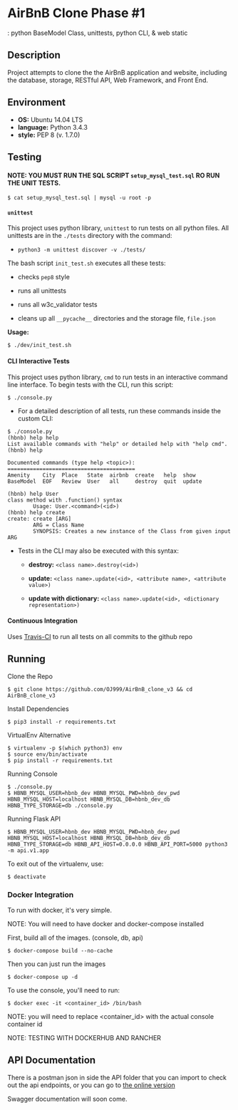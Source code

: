 
# AirBnB Clone Phase #1

: python BaseModel Class, unittests, python CLI, & web static

## Description

Project attempts to clone the the AirBnB application and website, including the
database, storage, RESTful API, Web Framework, and Front End.

## Environment

* __OS:__ Ubuntu 14.04 LTS
* __language:__ Python 3.4.3
* __style:__ PEP 8 (v. 1.7.0)

## Testing

#### NOTE: YOU MUST RUN THE SQL SCRIPT `setup_mysql_test.sql` RO RUN THE UNIT TESTS.
```
$ cat setup_mysql_test.sql | mysql -u root -p
```


#### `unittest`

This project uses python library, `unittest` to run tests on all python files.
All unittests are in the `./tests` directory with the command:

* `python3 -m unittest discover -v ./tests/`

The bash script `init_test.sh` executes all these tests:

  * checks `pep8` style

  * runs all unittests

  * runs all w3c_validator tests

  * cleans up all `__pycache__` directories and the storage file, `file.json`

**Usage:**

```
$ ./dev/init_test.sh
```

#### CLI Interactive Tests

This project uses python library, `cmd` to run tests in an interactive command
line interface.  To begin tests with the CLI, run this script:

```
$ ./console.py
```

* For a detailed description of all tests, run these commands inside the
custom CLI:

```
$ ./console.py
(hbnb) help help
List available commands with "help" or detailed help with "help cmd".
(hbnb) help

Documented commands (type help <topic>):
========================================
Amenity    City  Place   State  airbnb  create   help  show
BaseModel  EOF   Review  User   all     destroy  quit  update

(hbnb) help User
class method with .function() syntax
        Usage: User.<command>(<id>)
(hbnb) help create
create: create [ARG]
        ARG = Class Name
        SYNOPSIS: Creates a new instance of the Class from given input ARG
```

* Tests in the CLI may also be executed with this syntax:

  * **destroy:** `<class name>.destroy(<id>)`

  * **update:** `<class name>.update(<id>, <attribute name>, <attribute value>)`

  * **update with dictionary:** `<class name>.update(<id>, <dictionary representation>)`


#### Continuous Integration

Uses [Travis-CI](https://travis-ci.org/) to run all tests on all commits to the
github repo

## Running

Clone the Repo
```
$ git clone https://github.com/OJ999/AirBnB_clone_v3 && cd AirBnB_clone_v3
```

Install Dependencies
```
$ pip3 install -r requirements.txt
```

VirtualEnv Alternative
```
$ virtualenv -p $(which python3) env
$ source env/bin/activate
$ pip install -r requirements.txt
```

Running Console
```
$ ./console.py
$ HBNB_MYSQL_USER=hbnb_dev HBNB_MYSQL_PWD=hbnb_dev_pwd HBNB_MYSQL_HOST=localhost HBNB_MYSQL_DB=hbnb_dev_db HBNB_TYPE_STORAGE=db ./console.py
```

Running Flask API
```
$ HBNB_MYSQL_USER=hbnb_dev HBNB_MYSQL_PWD=hbnb_dev_pwd HBNB_MYSQL_HOST=localhost HBNB_MYSQL_DB=hbnb_dev_db HBNB_TYPE_STORAGE=db HBNB_API_HOST=0.0.0.0 HBNB_API_PORT=5000 python3 -m api.v1.app
```

To exit out of the virtualenv, use:
```
$ deactivate
```

### Docker Integration
To run with docker, it's very simple.

NOTE: You will need to have docker and docker-compose installed

First, build all of the images. (console, db, api)
```
$ docker-compose build --no-cache
```

Then you can just run the images
```
$ docker-compose up -d
```

To use the console, you'll need to run:
```
$ docker exec -it <container_id> /bin/bash
```
NOTE: you will need to replace <container_id> with the actual console container id

NOTE: TESTING WITH DOCKERHUB AND RANCHER
## API Documentation
There is a postman json in side the API folder that you can import to check out the api endpoints, or you can go to [the online version](https://documenter.getpostman.com/view/1535334/airbnb_clone_v3/6tc3iuA)

Swagger documentation will soon come.
